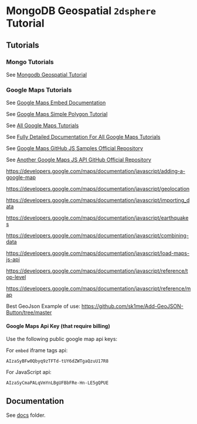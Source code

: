 # MongoDB Geospatial `2dsphere` Tutorial

## Tutorials

### Mongo Tutorials

See [Mongodb Geospatial Tutorial](https://www.mongodb.com/docs/manual/tutorial/geospatial-tutorial/)

### Google Maps Tutorials

See [Google Maps Embed Documentation](https://developers.google.com/maps/documentation/embed/embedding-map)

See [Google Maps Simple Polygon Tutorial](https://console.cloud.google.com/google/maps-apis/discover/simple-polygon)

See [All Google Maps Tutorials](https://console.cloud.google.com/google/maps-apis/discover)

See [Fully Detailed Documentation For All Google Maps Tutorials](https://developers.google.com/maps/documentation/javascript/examples)

See [Google Maps GitHub JS Samples Official Repository](https://github.com/googlemaps/js-samples.git)

See [Another Google Maps JS API GitHub Official Repository](https://github.com/googlemaps/js-api-loader)

https://developers.google.com/maps/documentation/javascript/adding-a-google-map

https://developers.google.com/maps/documentation/javascript/geolocation

https://developers.google.com/maps/documentation/javascript/importing_data

https://developers.google.com/maps/documentation/javascript/earthquakes

https://developers.google.com/maps/documentation/javascript/combining-data

https://developers.google.com/maps/documentation/javascript/load-maps-js-api

https://developers.google.com/maps/documentation/javascript/reference/top-level

https://developers.google.com/maps/documentation/javascript/reference/map

Best GeoJson Example of use:
https://github.com/sk1me/Add-GeoJSON-Button/tree/master

#### Google Maps Api Key (that require billing)

Use the following public google map api keys:

For `embed` iframe tags api:
```
AIzaSyBFw0Qbyq9zTFTd-tUY6dZWTgaQzuU17R8
```

For JavaScript api:
```
AIzaSyCmaPALqVmYnLBgUFBbFRe-Hn-LE5gQPUE
```

## Documentation

See [docs](/docs) folder.
